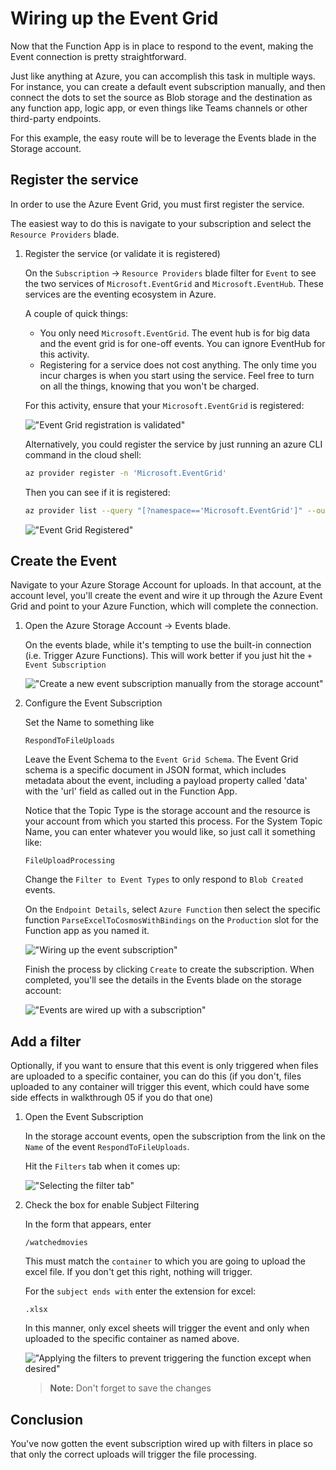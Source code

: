 # Wiring up the Event Grid

Now that the Function App is in place to respond to the event, making the Event connection is pretty straightforward.

Just like anything at Azure, you can accomplish this task in multiple ways.  For instance, you can create a default event subscription manually, and then connect the dots to set the source as Blob storage and the destination as any function app, logic app, or even things like Teams channels or other third-party endpoints.

For this example, the easy route will be to leverage the Events blade in the Storage account.

## Register the service

In order to use the Azure Event Grid, you must first register the service.

The easiest way to do this is navigate to your subscription and select the `Resource Providers` blade.

1. Register the service (or validate it is registered)

    On the `Subscription` -> `Resource Providers` blade filter for `Event` to see the two services of `Microsoft.EventGrid` and `Microsoft.EventHub`.  These services are the eventing ecosystem in Azure.

    A couple of quick things:
    - You only need `Microsoft.EventGrid`.  The event hub is for big data and the event grid is for one-off events.  You can ignore EventHub for this activity.
    - Registering for a service does not cost anything.  The only time you incur charges is when you start using the service.  Feel free to turn on all the things, knowing that you won't be charged.

    For this activity, ensure that your `Microsoft.EventGrid` is registered:

    !["Event Grid registration is validated"](./images/Walkthrough03/image0001-registereventgrid.png)  

    Alternatively, you could register the service by just running an azure CLI command in the cloud shell:

    ```bash
    az provider register -n 'Microsoft.EventGrid'
    ```  

    Then you can see if it is registered:

    ```bash
    az provider list --query "[?namespace=='Microsoft.EventGrid']" --output table
    ```  

    !["Event Grid Registered"](./images/Walkthrough03/image0002-eventgridregistered.png)  

## Create the Event

Navigate to your Azure Storage Account for uploads.  In that account, at the account level, you'll create the event and wire it up through the Azure Event Grid and point to your Azure Function, which will complete the connection.

1. Open the Azure Storage Account -> Events blade.

    On the events blade, while it's tempting to use the built-in connection (i.e. Trigger Azure Functions).  This will work better if you just hit the `+ Event Subscription` 

    !["Create a new event subscription manually from the storage account"](./images/Walkthrough03/image0003-createneweventsubscription.png)  

1. Configure the Event Subscription

    Set the Name to something like 
    
    ```text
    RespondToFileUploads
    ```

    Leave the Event Schema to the `Event Grid Schema`. The Event Grid schema is a specific document in JSON format, which includes metadata about the event, including a payload property called 'data' with the 'url' field as called out in the Function App.

    Notice that the Topic Type is the storage account and the resource is your account from which you started this process.  For the System Topic Name, you can enter whatever you would like, so just call it something like:

    ```text
    FileUploadProcessing
    ```  

    Change the `Filter to Event Types` to only respond to `Blob Created` events.

    On the `Endpoint Details`, select `Azure Function` then select the specific function `ParseExcelToCosmosWithBindings` on the `Production` slot for the Function app as you named it.

    !["Wiring up the event subscription"](./images/Walkthrough03/image0004-confirmandcreatetheevent.png)   

    Finish the process by clicking `Create` to create the subscription.  When completed, you'll see the details in the Events blade on the storage account:

    !["Events are wired up with a subscription"](./images/Walkthrough03/image0005-respondingtofileuploads.png)  

## Add a filter

Optionally, if you want to ensure that this event is only triggered when files are uploaded to a specific container, you can do this (if you don't, files uploaded to any container will trigger this event, which could have some side effects in walkthrough 05 if you do that one)

1. Open the Event Subscription

    In the storage account events, open the subscription from the link on the `Name` of the event `RespondToFileUploads`.

    Hit the `Filters` tab when it comes up:

    !["Selecting the filter tab"](./images/Walkthrough03/image0006-selectfiltertab.png)  

1. Check the box for enable Subject Filtering

    In the form that appears, enter

    ```text
    /watchedmovies
    ```  

    This must match the `container` to which you are going to upload the excel file.  If you don't get this right, nothing will trigger.

    For the `subject ends with` enter the extension for excel:

    ```text
    .xlsx
    ```  

    In this manner, only excel sheets will trigger the event and only when uploaded to the specific container as named above.

    !["Applying the filters to prevent triggering the function except when desired"](./images/Walkthrough03/image0007-applyingfilters.png)  

    >**Note:** Don't forget to save the changes

## Conclusion

You've now gotten the event subscription wired up with filters in place so that only the correct uploads will trigger the file processing.